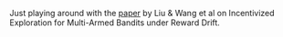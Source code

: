 Just playing around with the [paper](https://arxiv.org/abs/1911.05142) by Liu & Wang et al on Incentivized Exploration for Multi-Armed Bandits under Reward Drift.

